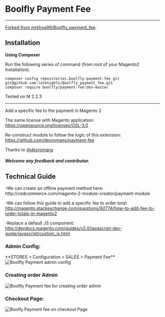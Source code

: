 # Boolfly Payment Fee

- - -
[Forked from mrkhoa99/Boolfly_payment_fee]( https://github.com/mrkhoa99/Boolfly_payment_fee ).

Installation
-------------
**Using Composer**

Run the following series of command (from root of your Magento2 Installation):
```
composer config repositories.boolfly-payment-fee git git@github.com:latenights/Boolfly_payment_fee.git
composer require boolfly/payment-fee:dev-master
```
Tested on M 2.2.3
- - -
Add a specific fee to the payment in Magento 2

The same license with Magento application: https://opensource.org/licenses/OSL-3.0

Re-construct module to follow the logic of this extension: https://github.com/devromans/payment-fee

Thanks to <a href="https://github.com/devromans">@devromans</a>

<h5>Welcome any feedback and contributor.</h5>

<h2>Technical Guide</h2>
-We can create an offline payment method here: http://cedcommerce.com/magento-2-module-creator/payment-module

-We can follow this guide to add a specific fee to order total: http://magento.stackexchange.com/questions/92774/how-to-add-fee-to-order-totals-in-magento2

-Replace a default JS component: http://devdocs.magento.com/guides/v2.0/javascript-dev-guide/javascript/custom_js.html 

<h3>Admin Config:</h3> 
**STORES > Configuration > SALES > Payment Fee**

<img src="https://github.com/mrkhoa99/Boolfly_payment_fee/blob/master/screenshots/Payment%20admin%20config.png" alt="Boolfly Payment admin config"/>

<h3>Creating order Admin</h3>

<img src="https://github.com/mrkhoa99/Boolfly_payment_fee/blob/master/screenshots/Create%20order%20admin.png" alt="Boolfly Payment fee for creating order admin"/>

<h3>Checkout Page:</h3>

<img src="https://github.com/mrkhoa99/Boolfly_payment_fee/blob/master/screenshots/One%20Page%20Checkout.png" alt="Boofly Payment fee on checkout Page"/>